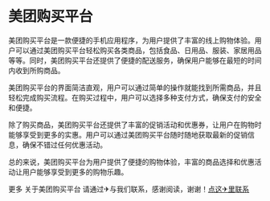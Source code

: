# 美团购买平台

美团购买平台是一款便捷的手机应用程序，为用户提供了丰富的线上购物体验。用户可以通过美团购买平台轻松购买各类商品，包括食品、日用品、服装、家居用品等等。同时，美团购买平台还提供了便捷的配送服务，确保用户能够在最短的时间内收到所购商品。

美团购买平台的界面简洁直观，用户可以通过简单的操作就能找到所需商品，并且轻松完成购买流程。在购买过程中，用户可以选择多种支付方式，确保支付的安全和便捷。

除了购买商品，美团购买平台还提供了丰富的促销活动和优惠券，让用户在购物时能够享受到更多的实惠。用户可以通过美团购买平台随时随地获取最新的促销信息，确保不错过任何优惠活动。

总的来说，美团购买平台为用户提供了便捷的购物体验，丰富的商品选择和优惠活动让用户能够享受到更多的购物乐趣。

更多 关于美团购买平台 请通过✈与我们联系，感谢阅读，谢谢！[点这✈里联系](https://ads.k02.cc)